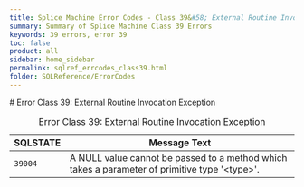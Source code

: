```yaml
---
title: Splice Machine Error Codes - Class 39&#58; External Routine Invocation Exception
summary: Summary of Splice Machine Class 39 Errors
keywords: 39 errors, error 39
toc: false
product: all
sidebar: home_sidebar
permalink: sqlref_errcodes_class39.html
folder: SQLReference/ErrorCodes
---
```

<section>
<div class="TopicContent" data-swiftype-index="true" markdown="1">
# Error Class 39: External Routine Invocation Exception

<table>
                <caption>Error Class 39: External Routine Invocation Exception</caption>
                <thead>
                    <tr>
                        <th>SQLSTATE</th>
                        <th>Message Text</th>
                    </tr>
                </thead>
                <tbody>
                    <tr>
                        <td><code>39004</code></td>
                        <td>A NULL value cannot be passed to a method which takes a parameter of primitive type '<span class="VarName">&lt;type&gt;</span>'.</td>
                    </tr>
                </tbody>
            </table>
</div>
</section>

